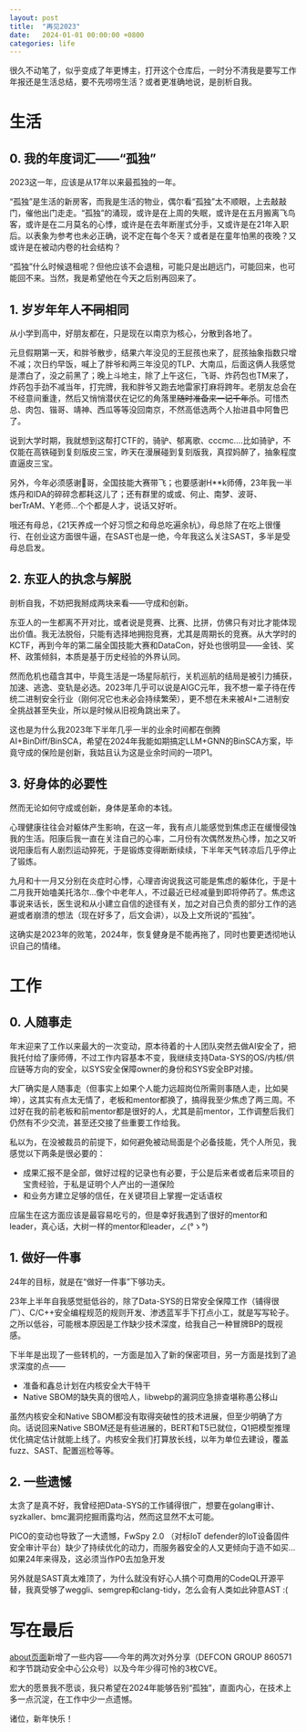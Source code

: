 ```yaml
---
layout: post
title:  "再见2023"
date:   2024-01-01 00:00:00 +0800
categories: life
---
```


很久不动笔了，似乎变成了年更博主，打开这个仓库后，一时分不清我是要写工作年报还是生活总结，要不先唠唠生活？或者更准确地说，是剖析自我。

# 生活


## 0. 我的年度词汇——“孤独”

2023这一年，应该是从17年以来最孤独的一年。

“孤独”是生活的新房客，而我是生活的物业，偶尔看“孤独”太不顺眼，上去敲敲门，催他出门走走。“孤独”的涌现，或许是在上周的失眠，或许是在五月搬离飞鸟客，或许是在二月莫名的心悸，或许是在去年断崖式分手，又或许是在21年入职后。以表象为参考也未必正确，说不定在每个冬天？或者是在童年怕黑的夜晚？又或许是在被动内卷的社会结构？

“孤独”什么时候退租呢？但他应该不会退租，可能只是出趟远门，可能回来，也可能回不来。当然，我是希望他在今天之后别再回来了。


## 1. 岁岁年年人<s>不同</s>相同

从小学到高中，好朋友都在，只是现在以南京为核心，分散到各地了。

元旦假期第一天，和胖爷散步，结果六年没见的王屁孩也来了，屁孩抽象指数只增不减；次日约早饭，喊上了胖爷和两三年没见的TLP、大南瓜，后面这俩人我感觉是漂白了，没之前黑了；晚上斗地主，除了上午这仨，飞哥、炸药包也TM来了，炸药包手劲不减当年，打完牌，我和胖爷又跑去地雷家打麻将跨年。老朋友总会在不经意间重逢，然后又悄悄潜伏在记忆的角落里<s>随时准备来一记千年杀</s>。可惜杰总、肉包、锴哥、靖神、西瓜等等没回南京，不然高低选两个人抬进县中阿鲁巴了。

说到大学时期，我就想到这帮打CTF的，骑驴、郁离歌、cccmc....比如骑驴，不仅能在高铁碰到复刻版皮三宝，昨天在漫展碰到复刻版我，真捏妈醉了，抽象程度直逼皮三宝。

另外，今年必须感谢🐲哥，全国技能大赛带飞；也要感谢H**k师傅，23年我一半炼丹和IDA的碎碎念都耗这儿了；还有群里的或或、何止、南梦、波哥、berTrAM、Y老师...个个都是人才，说话又好听。

哦还有母总，《21天养成一个好习惯之和母总吃遍余杭》，母总除了在吃上很懂行、在创业这方面很牛逼，在SAST也是一绝，今年我这么关注SAST，多半是受母总启发。


## 2. 东亚人的执念与解脱

剖析自我，不妨把我掰成两块来看——守成和创新。

东亚人的一生都离不开对比，或者说是竞赛、比赛、比拼，仿佛只有对比才能体现出价值。我无法脱俗，只能有选择地拥抱竞赛，尤其是周期长的竞赛。从大学时的KCTF，再到今年的第二届全国技能大赛和DataCon，好处也很明显——金钱、奖杯、政策倾斜，本质是基于历史经验的外界认同。

然而危机也蕴含其中，毕竟生活是一场星际航行，关机巡航的结局是被引力捕获，加速、逃逸、变轨是必选。2023年几乎可以说是AIGC元年，我不想一辈子待在传统二进制安全行业（刚何况它也未必会持续繁荣），更不想在未来被AI+二进制安全挑战甚至失业，所以是时候从旧视角跳出来了。

这也是为什么我2023年下半年几乎一半的业余时间都在倒腾AI+BinDiff/BinSCA，希望在2024年我能如期搞定LLM+GNN的BinSCA方案，毕竟守成的保险是创新，我姑且认为这是业余时间的一项P1。


## 3. 好身体的必要性

然而无论如何守成或创新，身体是革命的本钱。

心理健康往往会对躯体产生影响，在这一年，我有点儿能感觉到焦虑正在缓慢侵蚀我的生活。阳康后我一直在关注自己的心率，二月份有次偶然发热心悸，加之又听说阳康后有人剧烈运动猝死，于是锻炼变得断断续续，下半年天气转凉后几乎停止了锻炼。

九月和十一月又分别在炎症时心悸，心理咨询说我这可能是焦虑的躯体化，于是十二月我开始嗑美托洛尔...像个中老年人，不过最近已经减量到即将停药了。焦虑这事说来话长，医生说和从小建立自信的途径有关，加之对自己负责的部分工作的逃避或者崩溃的想法（现在好多了，后文会讲），以及上文所说的“孤独”。

这确实是2023年的败笔，2024年，恢复健身是不能再拖了，同时也要更透彻地认识自己的情绪。


# 工作


## 0. 人随事走

年末迎来了工作以来最大的一次变动，原本待着的十人团队突然去做AI安全了，把我托付给了康师傅，不过工作内容基本不变，我继续支持Data-SYS的OS/内核/供应链等方向的安全，以SYS安全保障owner的身份和SYS安全BP对接。

大厂确实是人随事走（但事实上如果个人能力远超岗位所需则事随人走，比如昊坤），这其实有点太无情了，老板和mentor都换了，搞得我至少焦虑了两三周。不过好在我的前老板和前mentor都是很好的人，尤其是前mentor，工作调整后我们仍然有不少交流，甚至还交接了些重要工作给我。

私以为，在没被裁员的前提下，如何避免被动局面是个必备技能，凭个人所见，我感觉以下两条是很必要的：

- 成果汇报不是全部，做好过程的记录也有必要，于公是后来者或者后来项目的宝贵经验，于私是证明个人产出的一道保险
- 和业务方建立足够的信任，在关键项目上掌握一定话语权


应届生在这方面应该是最容易吃亏的，但是幸好我遇到了很好的mentor和leader，真心话，大树一样的mentor和leader，∠(°ゝ°)


## 1. 做好一件事

24年的目标，就是在“做好一件事”下够功夫。

23年上半年自我感觉挺低谷的，除了Data-SYS的日常安全保障工作（铺得很广）、C/C++安全编程规范的规则开发、渗透蓝军手下打点小工，就是写写轮子。之所以低谷，可能根本原因是工作缺少技术深度，给我自己一种冒牌BP的既视感。

下半年是出现了一些转机的，一方面是加入了新的保密项目，另一方面是找到了追求深度的点——

- 准备和鑫总计划在内核安全大干特干
- Native SBOM的缺失真的很哈人，libwebp的漏洞应急排查堪称愚公移山


虽然内核安全和Native SBOM都没有取得突破性的技术进展，但至少明确了方向。话说回来Native SBOM还是有些进展的，BERT和T5已就位，Q1把模型推理优化搞定估计就能上线了。内核安全我们打算放长线，以年为单位去建设，覆盖fuzz、SAST、配置巡检等等。


## 2. 一些遗憾

太贪了是真不好，我曾经把Data-SYS的工作铺得很广，想要在golang审计、syzkaller、bmc漏洞挖掘雨露均沾，然而这显然不太可能。

PICO的变动也导致了一大遗憾，FwSpy 2.0 （对标IoT defender的IoT设备固件安全审计平台）缺少了持续优化的动力，而服务器安全的人又更倾向于造不如买...如果24年来得及，这必须当作P0去加急开发

另外就是SAST真太难顶了，为什么就没有好心人搞个可商用的CodeQL开源平替，我真受够了weggli、semgrep和clang-tidy，怎么会有人类如此钟意AST :(


# 写在最后

[about页面](/about/)新增了一些内容——今年的两次对外分享（DEFCON GROUP 860571和字节跳动安全中心公众号）以及今年少得可怜的3枚CVE。

宏大的愿景我不愿谈，我只希望在2024年能够告别“孤独”，直面内心，在技术上多一点沉淀，在工作中少一点遗憾。

诸位，新年快乐！
